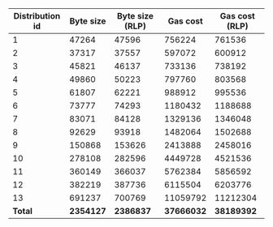 | Distribution id | Byte size  | Byte size (RLP) | Gas cost | Gas cost (RLP) |
| -------- | -------- | -------- | -------- | -------- |
| 1 | 47264 | 47596 | 756224 | 761536 |
| 2 | 37317 | 37557 | 597072 | 600912 |
| 3 | 45821 | 46137 | 733136 | 738192 |
| 4 | 49860 | 50223 | 797760 | 803568 |
| 5 | 61807 | 62221 | 988912 | 995536 |
| 6 | 73777 | 74293 | 1180432 | 1188688 |
| 7 | 83071 | 84128 | 1329136 | 1346048 |
| 8 | 92629 | 93918 | 1482064 | 1502688 |
| 9 | 150868 | 153626 | 2413888 | 2458016 |
| 10 | 278108 | 282596 | 4449728 | 4521536 |
| 11 | 360149 | 366037 | 5762384 | 5856592 |
| 12 | 382219 | 387736 | 6115504 | 6203776 |
| 13 | 691237 | 700769 | 11059792 | 11212304 |
| **Total** | **2354127** | **2386837** | **37666032** | **38189392** |